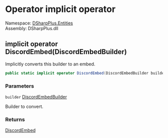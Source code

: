 # Operator implicit operator

Namespace: [DSharpPlus.Entities](DSharpPlus.Entities.md)  
Assembly: DSharpPlus.dll

## <a id="DSharpPlus_Entities_DiscordEmbedBuilder_op_Implicit_DSharpPlus_Entities_DiscordEmbedBuilder__DSharpPlus_Entities_DiscordEmbed"></a>implicit operator DiscordEmbed\(DiscordEmbedBuilder\)

Implicitly converts this builder to an embed.

```csharp
public static implicit operator DiscordEmbed(DiscordEmbedBuilder builder)
```

### Parameters

`builder` [DiscordEmbedBuilder](DSharpPlus.Entities.DiscordEmbedBuilder.md)

Builder to convert.

### Returns

[DiscordEmbed](DSharpPlus.Entities.DiscordEmbed.md)

